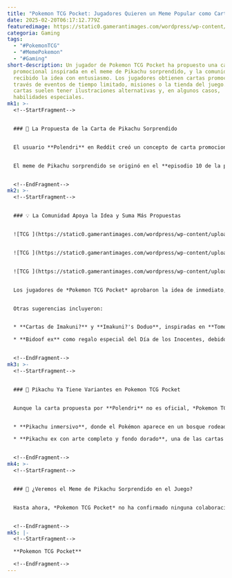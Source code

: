 ```yaml
---
title: "Pokemon TCG Pocket: Jugadores Quieren un Meme Popular como Carta"
date: 2025-02-20T06:17:12.779Z
featuredimage: https://static0.gamerantimages.com/wordpress/wp-content/uploads/2025/02/pokemon-tcg-pocket-promo-art.jpg?q=70&fit=crop&w=1140&h=&dpr=1
categoria: Gaming
tags:
  - "#PokemonTCG"
  - "#MemePokemon"
  - "#Gaming"
short-description: Un jugador de Pokemon TCG Pocket ha propuesto una carta
  promocional inspirada en el meme de Pikachu sorprendido, y la comunidad ha
  recibido la idea con entusiasmo. Los jugadores obtienen cartas promocionales a
  través de eventos de tiempo limitado, misiones o la tienda del juego. Estas
  cartas suelen tener ilustraciones alternativas y, en algunos casos,
  habilidades especiales.
mk1: >-
  <!--StartFragment-->


  ### 🎴 La Propuesta de la Carta de Pikachu Sorprendido


  El usuario **Polendri** en Reddit creó un concepto de carta promocional basada en el famoso **meme de Pikachu sorprendido**, proponiendo que sea añadida el **Día de los Inocentes (April Fools' Day)**. Para hacerla aún más divertida, le asignó la habilidad **“Sorpresa”**, la cual infligiría daño al convertirse en la carta activa del jugador.


  El meme de Pikachu sorprendido se originó en el **episodio 10 de la primera temporada del anime de Pokémon**, donde el icónico personaje aparece con la boca abierta en una expresión de asombro. Desde entonces, la imagen se ha viralizado en redes sociales, convirtiéndose en uno de los memes más reconocidos de la franquicia.


  <!--EndFragment-->
mk2: >-
  <!--StartFragment-->


  ### 💡 La Comunidad Apoya la Idea y Suma Más Propuestas


  ![TCG ](https://static0.gamerantimages.com/wordpress/wp-content/uploads/2025/02/pikachu-pokemon-anime.jpg?q=49&fit=crop&w=750&h=422&dpr=2 "TCG ")


  ![TCG ](https://static0.gamerantimages.com/wordpress/wp-content/uploads/2025/02/pokemon-anime-pikachu-happy.jpg?q=49&fit=crop&w=750&h=422&dpr=2 "TCG ")


  ![TCG ](https://static0.gamerantimages.com/wordpress/wp-content/uploads/2025/01/pokemon-ash-pikachu.jpg?q=49&fit=crop&w=750&h=422&dpr=2 "TCG ")


  Los jugadores de *Pokemon TCG Pocket* aprobaron la idea de inmediato, sugiriendo incluso **modificaciones cómicas**, como aumentar el daño de la carta en **+100 puntos solo durante el Día de los Inocentes**.


  Otras sugerencias incluyeron:


  * **Cartas de Imakuni?** y **Imakuni?'s Doduo**, inspiradas en **Tomoaki Imakuni**, un artista veterano del *TCG de Pokémon*.

  * **Bidoof ex** como regalo especial del Día de los Inocentes, debido a la enorme popularidad de este Pokémon entre los fans.


  <!--EndFragment-->
mk3: >-
  <!--StartFragment-->


  ### 🎨 Pikachu Ya Tiene Variantes en Pokemon TCG Pocket


  Aunque la carta propuesta por **Polendri** no es oficial, *Pokemon TCG Pocket* ya cuenta con varias versiones de **Pikachu** en su catálogo. Entre las más destacadas se encuentra:


  * **Pikachu inmersivo**, donde el Pokémon aparece en un bosque rodeado de otras criaturas de Kanto como **Butterfree, Ponyta y Caterpie**.

  * **Pikachu ex con arte completo y fondo dorado**, una de las cartas más raras del juego.


  <!--EndFragment-->
mk4: >-
  <!--StartFragment-->


  ### 📌 ¿Veremos el Meme de Pikachu Sorprendido en el Juego?


  Hasta ahora, *Pokemon TCG Pocket* no ha confirmado ninguna colaboración basada en este meme. Sin embargo, la comunidad ha demostrado un gran interés en la idea, por lo que no sería sorprendente que deNA tome nota y lo considere para un futuro evento especial.


  <!--EndFragment-->
mk5: |-
  <!--StartFragment-->

  **Pokemon TCG Pocket**

  <!--EndFragment-->
---
```

